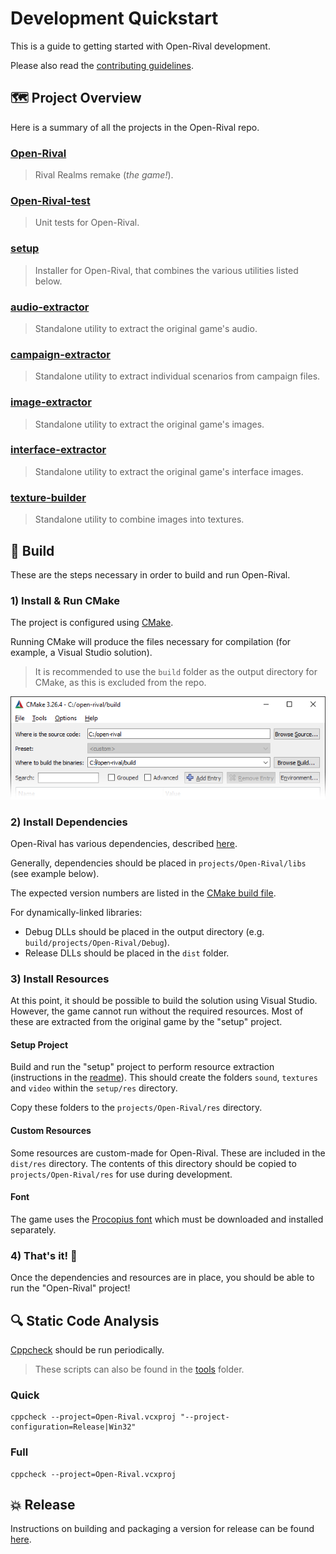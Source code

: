# Development Quickstart

This is a guide to getting started with Open-Rival development.

Please also read the [contributing guidelines](/docs/CONTRIBUTING.md).

## :world_map: Project Overview

Here is a summary of all the projects in the Open-Rival repo.

### [Open-Rival](/projects/Open-Rival)

> Rival Realms remake (_the game!_).

### [Open-Rival-test](/projects/Open-Rival-test)

> Unit tests for Open-Rival.

### [setup](/projects/setup)

> Installer for Open-Rival, that combines the various utilities listed below.

### [audio-extractor](/projects/audio-extractor)

> Standalone utility to extract the original game's audio.

### [campaign-extractor](/projects/campaign-extractor)

> Standalone utility to extract individual scenarios from campaign files.

### [image-extractor](/projects/image-extractor)

> Standalone utility to extract the original game's images.

### [interface-extractor](/projects/interface-extractor)

> Standalone utility to extract the original game's interface images.

### [texture-builder](/projects/texture-builder)

> Standalone utility to combine images into textures.

## :hammer: Build

These are the steps necessary in order to build and run Open-Rival.

### 1) Install & Run CMake

The project is configured using [CMake](https://cmake.org/).

Running CMake will produce the files necessary for compilation (for example, a Visual Studio solution).

> It is recommended to use the `build` folder as the output directory for CMake, as this is excluded from the repo.

![CMake GUI](/docs/images/cmake_gui.png)

### 2) Install Dependencies

Open-Rival has various dependencies, described [here](/docs/dependencies.md).

Generally, dependencies should be placed in `projects/Open-Rival/libs` (see example below).

The expected version numbers are listed in the [CMake build file](projects/Open-Rival/CMakeLists.txt).

For dynamically-linked libraries:
- Debug DLLs should be placed in the output directory (e.g. `build/projects/Open-Rival/Debug`).
- Release DLLs should be placed in the `dist` folder.

### 3) Install Resources

At this point, it should be possible to build the solution using Visual Studio. However, the game cannot run without the required resources. Most of these are extracted from the original game by the "setup" project.

#### Setup Project

Build and run the "setup" project to perform resource extraction (instructions in the [readme](/setup/README.md)). This should create the folders `sound`, `textures` and `video` within the `setup/res` directory.

Copy these folders to the `projects/Open-Rival/res` directory.

#### Custom Resources

Some resources are custom-made for Open-Rival. These are included in the `dist/res` directory. The contents of this directory should be copied to `projects/Open-Rival/res` for use during development.

#### Font

The game uses the [Procopius font](https://fontsgeek.com/fonts/Procopius-Regular) which must be downloaded and installed separately.

### 4) That's it! :tada:

Once the dependencies and resources are in place, you should be able to run the "Open-Rival" project!

## :mag: Static Code Analysis

[Cppcheck](http://cppcheck.sourceforge.net/) should be run periodically.

> These scripts can also be found in the [tools](/tools) folder.

### Quick

```
cppcheck --project=Open-Rival.vcxproj "--project-configuration=Release|Win32"
```

### Full

```
cppcheck --project=Open-Rival.vcxproj
```

## :boom: Release

Instructions on building and packaging a version for release can be found [here](/docs/release_checklist.md).
